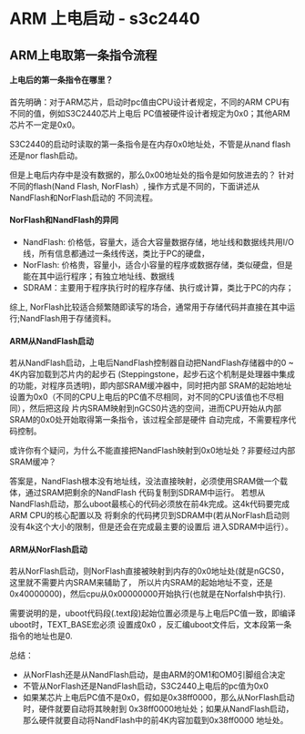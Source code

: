 ARM 上电启动 - s3c2440
================================================================================

ARM上电取第一条指令流程
--------------------------------------------------------------------------------

#### 上电后的第一条指令在哪里？

首先明确：对于ARM芯片，启动时pc值由CPU设计者规定，不同的ARM CPU有不同的值，例如S3C2440芯片上电后
PC值被硬件设计者规定为0x0；其他ARM芯片不一定是0x0。

S3C2440的启动时读取的第一条指令是在内存0x0地址处，不管是从nand flash还是nor flash启动。

但是上电后内存中是没有数据的，那么0x00地址处的指令是如何放进去的？
针对不同的flash(Nand Flash, NorFlash）, 操作方式是不同的，下面讲述从NandFlash和NorFlash启动的
不同流程。

#### NorFlash和NandFlash的异同

* NandFlash: 价格低，容量大，适合大容量数据存储，地址线和数据线共用I/O线，所有信息都通过一条线传送，类比于PC的硬盘，
* NorFlash: 价格贵，容量小，适合小容量的程序或数据存储，类似硬盘，但是能在其中运行程序；有独立地址线、数据线
* SDRAM：主要用于程序执行时的程序存储、执行或计算，类比于PC的内存；

综上, NorFlash比较适合频繁随即读写的场合，通常用于存储代码并直接在其中运行;NandFlash用于存储资料。

#### ARM从NandFlash启动

若从NandFlash启动，上电后NandFlash控制器自动把NandFlash存储器中的0 ~ 4K内容加载到芯片内的起步石
(Steppingstone，起步石这个机制是处理器中集成的功能，对程序员透明)，即内部SRAM缓冲器中，同时把内部
SRAM的起始地址设置为0x0（不同的CPU上电后的PC值不尽相同，对不同的CPU该值也不尽相同），然后把这段
片内SRAM映射到nGCS0片选的空间，进而CPU开始从内部SRAM的0x0处开始取得第一条指令，该过程全部是硬件
自动完成，不需要程序代码控制。

或许你有个疑问，为什么不能直接把NandFlash映射到0x0地址处？非要经过内部SRAM缓冲？

答案是，NandFlash根本没有地址线，没法直接映射，必须使用SRAM做一个载体，通过SRAM把剩余的NandFlash
代码复制到SDRAM中运行。
若想从NandFlash启动，那么uboot最核心的代码必须放在前4k完成。这4k代码要完成ARM CPU的核心配置以及
将剩余的代码拷贝到SDRAM中(若从NorFlash启动则没有4k这个大小的限制，但是还会在完成最主要的设置后
进入SDRAM中运行）。

#### ARM从NorFlash启动

若从NorFlash启动，则NorFlash直接被映射到内存的0x0地址处(就是nGCS0，这里就不需要片内SRAM来辅助了，
所以片内SRAM的起始地址不变，还是0x40000000)，然后cpu从0x00000000开始执行(也就是在Norfalsh中执行).

需要说明的是，uboot代码段(.text段)起始位置必须是与上电后PC值一致，即编译uboot时，TEXT_BASE宏必须
设置成0x0 ，反汇编uboot文件后，文本段第一条指令的地址也是0.

总结：

* 从NorFlash还是从NandFlash启动，是由ARM的OM1和OM0引脚组合决定
* 不管从NorFlash还是NandFlash启动，S3C2440上电后的pc值为0x0
* 如果某芯片上电后PC值不是0x0，假如是0x38ff0000，那么从NorFlash启动时，硬件就要自动将其映射到
  0x38ff0000地址处；如果从NandFlash启动，那么硬件就要自动将NandFlash中的前4K内容加载到0x38ff0000
  地址处。